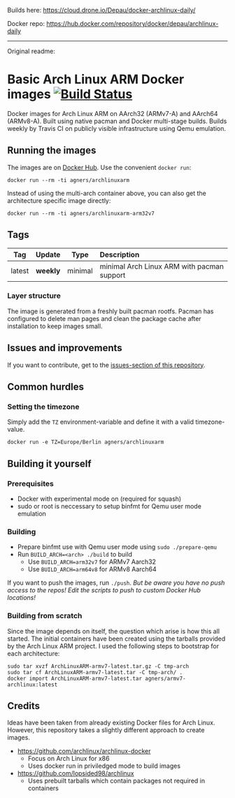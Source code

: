Builds here: https://cloud.drone.io/Depau/docker-archlinux-daily/

Docker repo: https://hub.docker.com/repository/docker/depau/archlinux-daily

---

Original readme:

# Basic Arch Linux ARM Docker images [![Build Status](https://travis-ci.org/agners/archlinuxarm-docker.svg?branch=master)](https://travis-ci.org/agners/archlinuxarm-docker)

Docker images for Arch Linux ARM on AArch32 (ARMv7-A) and AArch64 (ARMv8-A). Built using native pacman and Docker multi-stage builds. Builds weekly by Travis CI on publicly visible infrastructure using Qemu emulation.

## Running the images

The images are on [Docker Hub](https://hub.docker.com/u/agners/). Use the convenient `docker run`:

    docker run --rm -ti agners/archlinuxarm

Instead of using the multi-arch container above, you can also get the architecture specific image directly:

    docker run --rm -ti agners/archlinuxarm-arm32v7

## Tags

|  Tag   |   Update   |  Type   |                                 Description                                        |
|:------:|:----------:|:-------:|:-----------------------------------------------------------------------------------|
| latest | **weekly** | minimal | minimal Arch Linux ARM with pacman support                                        |

### Layer structure

The image is generated from a freshly built pacman rootfs. Pacman has configured
to delete man pages and clean the package cache after installation to keep
images small.

## Issues and improvements

If you want to contribute, get to the [issues-section of this repository](https://github.com/agners/archlinuxarm-docker/issues).

## Common hurdles

### Setting the timezone

Simply add the `TZ` environment-variable and define it with a valid timezone-value.

```
docker run -e TZ=Europe/Berlin agners/archlinuxarm
```

## Building it yourself

### Prerequisites

- Docker with experimental mode on (required for squash)
- sudo or root is neccessary to setup binfmt for Qemu user mode emulation

### Building

- Prepare binfmt use with Qemu user mode using `sudo ./prepare-qemu`
- Run `BUILD_ARCH=<arch> ./build` to build
  - Use `BUILD_ARCH=arm32v7` for ARMv7 Aarch32
  - Use `BUILD_ARCH=arm64v8` for ARMv8 Aarch64

If you want to push the images, run `./push`. *But be aware you have no push access to the repos! Edit the scripts to push to custom Docker Hub locations!*

### Building from scratch

Since the image depends on itself, the question which arise is how this all
started. The initial containers have been created using the tarballs provided by
the Arch Linux ARM project. I used the following steps to bootstrap for each
architecture:

```
sudo tar xvzf ArchLinuxARM-armv7-latest.tar.gz -C tmp-arch
sudo tar cf ArchLinuxARM-armv7-latest.tar -C tmp-arch/ .
docker import ArchLinuxARM-armv7-latest.tar agners/armv7-archlinux:latest
```

## Credits

Ideas have been taken from already existing Docker files for Arch Linux.
However, this repository takes a slightly different approach to create images.

- https://github.com/archlinux/archlinux-docker
  - Focus on Arch Linux for x86
  - Uses docker run in priviledged mode to build images
- https://github.com/lopsided98/archlinux
  - Uses prebuilt tarballs which contain packages not required in containers
